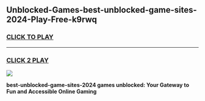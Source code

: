 
## Unblocked-Games-best-unblocked-game-sites-2024-Play-Free-k9rwq
<h3>
<a href="https://premium76.site?title=best-unblocked-game-sites-2024&ref=20A">CLICK TO PLAY</a></h3>
<hr>

<h3>
<a href="https://premium76.site?title=best-unblocked-game-sites-2024&ref=20A">CLICK 2 PLAY</a>
  
</h3>

<a href="https://premium76.site?title=best-unblocked-game-sites-2024&ref=20A"><img src="https://clearcache.store/games.png"></a>


**best-unblocked-game-sites-2024 games unblocked: Your Gateway to Fun and Accessible Online Gaming**
